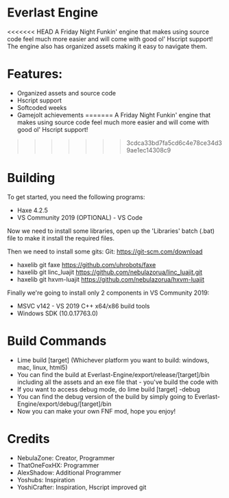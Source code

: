 # Everlast Engine
<<<<<<< HEAD
A Friday Night Funkin' engine that makes using source code feel much more easier and will come with good ol' Hscript support! The engine also has organized assets making it easy to navigate them.

# Features:
- Organized assets and source code
- Hscript support
- Softcoded weeks
- Gamejolt achievements
=======
A Friday Night Funkin' engine that makes using source code feel much more easier and will come with good ol' Hscript support!
>>>>>>> 3cdca33bd7fa5cd6c4e78ce34d39ae1ec14308c9
# Building
To get started, you need the following programs:
- Haxe 4.2.5
- VS Community 2019
(OPTIONAL) - VS Code

Now we need to install some libraries, open up the 'Libraries' batch (.bat) file to make it install the required files.

Then we need to install some gits:
Git: https://git-scm.com/download
- haxelib git faxe https://github.com/uhrobots/faxe
- haxelib git linc_luajit https://github.com/nebulazorua/linc_luajit.git
- haxelib git hxvm-luajit https://github.com/nebulazorua/hxvm-luajit

Finally we're going to install only 2 components in VS Community 2019:
- MSVC v142 - VS 2019 C++ x64/x86 build tools
- Windows SDK (10.0.17763.0)

# Build Commands
- Lime build [target] (Whichever platform you want to build: windows, mac, linux, html5)
- You can find the build at Everlast-Engine/export/release/[target]/bin including all the assets and an exe file that -  you've build the code with
- If you want to access debug mode, do lime build [target] -debug
- You can find the debug version of the build by simply going to Everlast-Engine/export/debug/[target]/bin
- Now you can make your own FNF mod, hope you enjoy!

# Credits
- NebulaZone: Creator, Programmer
- ThatOneFoxHX: Programmer
- AlexShadow: Additional Programmer
- Yoshubs: Inspiration
- YoshiCrafter: Inspiration, Hscript improved git
